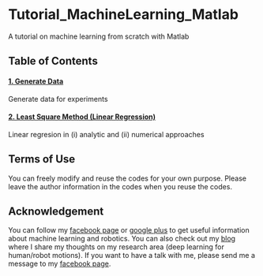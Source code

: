 # Tutorial_MachineLearning_Matlab
A tutorial on machine learning from scratch with Matlab

## Table of Contents

#### [1. Generate Data](https://github.com/terryum/Tutorial_MachineLearning_Matlab/tree/master/1_GenerateData)
Generate data for experiments 

#### [2. Least Square Method (Linear Regression)](https://github.com/terryum/Tutorial_MachineLearning_Matlab/tree/master/2_LeastSquareMethod)
Linear regresion in (i) analytic and (ii) numerical approaches

## Terms of Use
You can freely modify and reuse the codes for your own purpose. 
Please leave the author information in the codes when you reuse the codes.

## Acknowledgement
You can follow my [facebook page](https://www.facebook.com/terryum.io/) or [google plus](https://plus.google.com/+TerryTaeWoongUm/) to get useful information about machine learning and robotics. You can also check out my [blog](http://terryum.io/) where I share my thoughts on my research area (deep learning for human/robot motions). If you want to have a talk with me, please send me a message to my [facebook page](https://www.facebook.com/terryum.io/).

